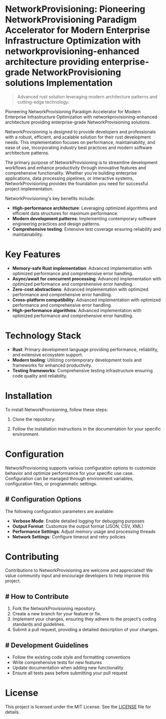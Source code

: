 <!-- fallback_NetworkProvisioning_20250810030617_88646 -->

# NetworkProvisioning: Pioneering NetworkProvisioning Paradigm Accelerator for Modern Enterprise Infrastructure Optimization with networkprovisioning-enhanced architecture providing enterprise-grade NetworkProvisioning solutions Implementation
> Advanced rust solution leveraging modern architecture patterns and cutting-edge technology.

Pioneering NetworkProvisioning Paradigm Accelerator for Modern Enterprise Infrastructure Optimization with networkprovisioning-enhanced architecture providing enterprise-grade NetworkProvisioning solutions.

NetworkProvisioning is designed to provide developers and professionals with a robust, efficient, and scalable solution for their rust development needs. This implementation focuses on performance, maintainability, and ease of use, incorporating industry best practices and modern software architecture patterns.

The primary purpose of NetworkProvisioning is to streamline development workflows and enhance productivity through innovative features and comprehensive functionality. Whether you're building enterprise applications, data processing pipelines, or interactive systems, NetworkProvisioning provides the foundation you need for successful project implementation.

NetworkProvisioning's key benefits include:

* **High-performance architecture**: Leveraging optimized algorithms and efficient data structures for maximum performance.
* **Modern development patterns**: Implementing contemporary software engineering practices and design patterns.
* **Comprehensive testing**: Extensive test coverage ensuring reliability and maintainability.

# Key Features

* **Memory-safe Rust implementation**: Advanced implementation with optimized performance and comprehensive error handling.
* **Async/await for concurrent processing**: Advanced implementation with optimized performance and comprehensive error handling.
* **Zero-cost abstractions**: Advanced implementation with optimized performance and comprehensive error handling.
* **Cross-platform compatibility**: Advanced implementation with optimized performance and comprehensive error handling.
* **High-performance algorithms**: Advanced implementation with optimized performance and comprehensive error handling.

# Technology Stack

* **Rust**: Primary development language providing performance, reliability, and extensive ecosystem support.
* **Modern tooling**: Utilizing contemporary development tools and frameworks for enhanced productivity.
* **Testing frameworks**: Comprehensive testing infrastructure ensuring code quality and reliability.

# Installation

To install NetworkProvisioning, follow these steps:

1. Clone the repository:


2. Follow the installation instructions in the documentation for your specific environment.

# Configuration

NetworkProvisioning supports various configuration options to customize behavior and optimize performance for your specific use case. Configuration can be managed through environment variables, configuration files, or programmatic settings.

## # Configuration Options

The following configuration parameters are available:

* **Verbose Mode**: Enable detailed logging for debugging purposes
* **Output Format**: Customize the output format (JSON, CSV, XML)
* **Performance Settings**: Adjust memory usage and processing threads
* **Network Settings**: Configure timeout and retry policies

# Contributing

Contributions to NetworkProvisioning are welcome and appreciated! We value community input and encourage developers to help improve this project.

## # How to Contribute

1. Fork the NetworkProvisioning repository.
2. Create a new branch for your feature or fix.
3. Implement your changes, ensuring they adhere to the project's coding standards and guidelines.
4. Submit a pull request, providing a detailed description of your changes.

## # Development Guidelines

* Follow the existing code style and formatting conventions
* Write comprehensive tests for new features
* Update documentation when adding new functionality
* Ensure all tests pass before submitting your pull request

# License

This project is licensed under the MIT License. See the [LICENSE](https://github.com/laurindoisaac/NetworkProvisioning/blob/main/LICENSE) file for details.
